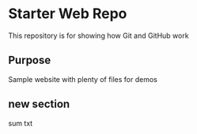 # Starter Web Repo

This repository is for showing how Git and GitHub work

## Purpose

Sample website with plenty of files for demos

## new section
sum txt
